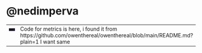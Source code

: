 # @nedimperva

<table>
<tr>
<td valign="top" width="50%">
<img src="github-metrics.svg" alt="Metric" />
</td>
<td valign="top" width="50%">
Code for metrics is here, i found it from
https://github.com/owenthereal/owenthereal/blob/main/README.md?plain=1
I want same
</td>
</tr>
</table>